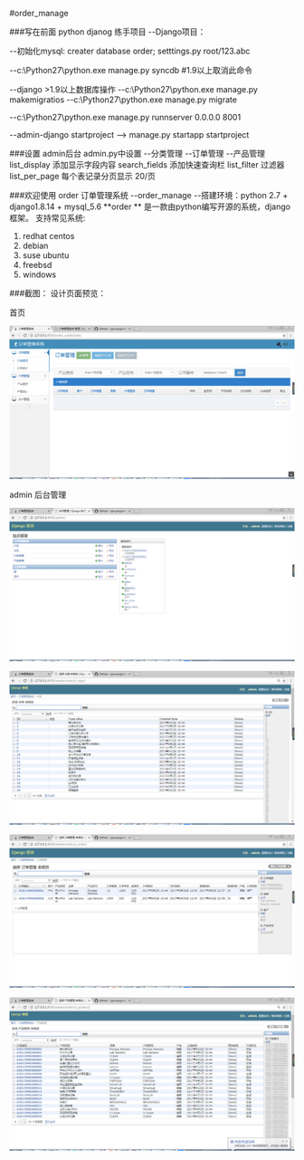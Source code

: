 #order_manage

###写在前面  python djanog 练手项目
--Django项目：

--初始化mysql:   creater database order;   setttings.py  root/123.abc

--c:\Python27\python.exe manage.py syncdb  #1.9以上取消此命令

--django >1.9以上数据库操作
--c:\Python27\python.exe manage.py makemigratios
--c:\Python27\python.exe manage.py migrate

--c:\Python27\python.exe manage.py runnserver 0.0.0.0 8001

--admin-django startproject    -->  manage.py startapp  startproject



###设置 admin后台 admin.py中设置
--分类管理
--订单管理
--产品管理
list_display 添加显示字段内容
search_fields 添加快速查询栏
list_filter 过滤器
list_per_page 每个表记录分页显示 20/页


###欢迎使用 order  订单管理系统
--order_manage
--搭建环境：python 2.7 + django1.8.14 + mysql_5.6
**order ** 是一款由python编写开源的系统，django框架。
支持常见系统:
 1. redhat centos
 2. debian
 3. suse ubuntu
 4. freebsd
 5. windows



###截图： 设计页面预览：

首页

![webterminal](https://github.com/igoryang/order_manage/blob/master/page_design/front_001.png)


admin 后台管理

![webterminal](https://github.com/igoryang/order_manage/blob/master/page_design/admin_001.png)

![webterminal](https://github.com/igoryang/order_manage/blob/master/page_design/admin_type.png)

![webterminal](https://github.com/igoryang/order_manage/blob/master/page_design/admin_order.png)

![webterminal](https://github.com/igoryang/order_manage/blob/master/page_design/admin_product.png)







